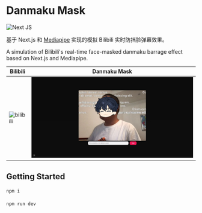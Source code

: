 # Danmaku Mask

![Next JS](https://img.shields.io/badge/Next-black?style=for-the-badge&logo=next.js&logoColor=white)

基于 Next.js 和 [Mediapipe](https://ai.google.dev/edge/mediapipe/solutions/guide) 实现的模拟 Bilibili 实时防挡脸弹幕效果。

A simulation of Bilibili's real-time face-masked danmaku barrage effect based on Next.js and Mediapipe.

| Bilibili                          | Danmaku Mask                   |
| --------------------------------- | ------------------------------ |
| ![bilibili](./docs/bilibili.avif) | ![example](./docs/example.JPG) |

## Getting Started

```sh
npm i

npm run dev
```
